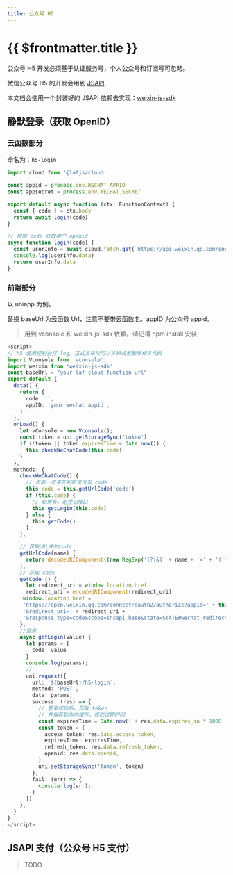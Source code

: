 ```yaml
---
title: 公众号 H5
---
```


# {{ $frontmatter.title }}

公众号 H5 开发必须基于认证服务号，个人公众号和订阅号可忽略。

微信公众号 H5 的开发会用到 [JSAPI](https://developers.weixin.qq.com/doc/offiaccount/OA_Web_Apps/JS-SDK.html)

本文档会使用一个封装好的 JSAPI 依赖去实现：[weixin-js-sdk](https://www.npmjs.com/package/weixin-js-sdk)

## 静默登录（获取 OpenID）

### 云函数部分

命名为：`h5-login`

```typescript
import cloud from '@lafjs/cloud'

const appid = process.env.WECHAT_APPID
const appsecret = process.env.WECHAT_SECRET

export default async function (ctx: FunctionContext) {
  const { code } = ctx.body
  return await login(code)
}

// 根据 code 获取用户 openid
async function login(code) {
  const userInfo = await cloud.fetch.get(`https://api.weixin.qq.com/sns/oauth2/access_token?appid=${appid}&secret=${appsecret}&code=${code}&grant_type=authorization_code`)
  console.log(userInfo.data)
  return userInfo.data
}
```

### 前端部分

以 uniapp 为例。

替换 baseUrl 为云函数 Url，注意不要带云函数名。appID 为公众号 appid。

>用到 vconsole 和 weixin-js-sdk 依赖。请记得 npm install 安装

```typescript
<script>
// h5 使用控制台打 log。正式发布时可以关掉或者删除相关代码
import Vconsole from 'vconsole';
import weixin from 'weixin-js-sdk'
const baseUrl = "your laf cloud function url"
export default {
  data() {
    return {
      code: '',
      appID: 'your wechat appid',
    }
  },
  onLoad() {
    let vConsole = new Vconsole();
    const token = uni.getStorageSync('token')
    if (!token || token.expiresTime < Date.now()) {
      this.checkWeChatCode(this.code)
    }
  },
  methods: {
    checkWeChatCode() {
      // 页面一进来先判断是否有 code
      this.code = this.getUrlCode('code')
      if (this.code) {
        // 如果有，走登记接口
        this.getLogin(this.code)
      } else {
        this.getCode()
      }
    }, 

    // 获取URL中的code
    getUrlCode(name) {
      return decodeURIComponent((new RegExp('[?|&]' + name + '=' + '([^&;]+?)(&|#|;|$)').exec(location.href) || [, ''])[1].replace(/\+/g, '%20')) || null
    },
    // 获取 code
    getCode () {
      let redirect_uri = window.location.href
      redirect_uri = encodeURIComponent(redirect_uri)
     window.location.href = 
     'https://open.weixin.qq.com/connect/oauth2/authorize?appid=' + this.appID +
     '&redirect_uri=' + redirect_uri +
     '&response_type=code&scope=snsapi_base&state=STATE#wechat_redirect';
    },
    //登录
    async getLogin(value) {
      let params = {
        code: value
      }
      console.log(params);
      // 
      uni.request({
        url: `${baseUrl}/h5-login`,
        method: 'POST',
        data: params,
        success: (res) => {
          // 登录成功后，获取 token
          // 并保存到本地缓存，修改过期时间
          const expiresTime = Date.now() + res.data.expires_in * 1000
          const token = {
            access_token: res.data.access_token,
            expiresTime: expiresTime,
            refresh_token: res.data.refresh_token,
            openid: res.data.openid,
          }
          uni.setStorageSync('token', token)
        },
        fail: (err) => {
          console.log(err);
        }
      })
    },
  }
}
</script>
```

## JSAPI 支付（公众号 H5 支付）

> TODO
